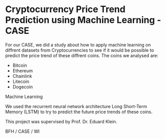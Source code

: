 # Cryptocurrency Price Trend Prediction using Machine Learning - CASE

For our CASE, we did a study about how to apply machine learning on diffrent datasets from Cryptocurrencies to see if it would be possible to predict the price trend of these diffrent coins. The coins we analysed are:

- Bitcoin
- Ethereum
- Chainlink
- Litecoin
- Dogecoin

Machine Learning

We used the recurrent neural network architecture Long Short-Term Memory (LSTM) to try to predict the future price trends of these coins.

This project was supervised by Prof. Dr. Eduard Klein.

BFH / CASE / WI
